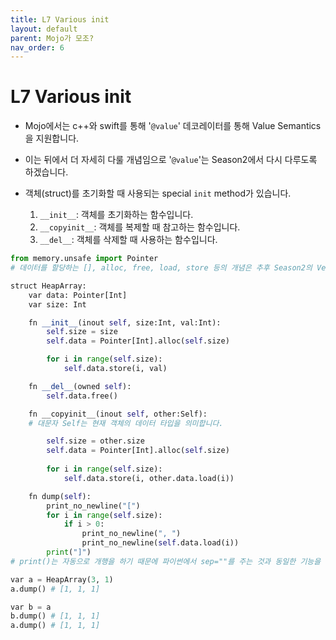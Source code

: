 ```yaml
---
title: L7 Various init
layout: default
parent: Mojo가 모조?
nav_order: 6
---
```

# L7 Various init

* Mojo에서는 c++와 swift를 통해 '`@value`' 데코레이터를 통해 Value Semantics을 지원합니다.
* 이는 뒤에서 더 자세히 다룰 개념임으로 '`@value`'는 Season2에서 다시 다루도록 하겠습니다.

* 객체(struct)를 초기화할 때 사용되는 special `init` method가 있습니다.
	1. `__init__`: 객체를 초기화하는 함수입니다.
	2. `__copyinit__`: 객체를 복제할 때 참고하는 함수입니다.
	3. `__del__`: 객체를 삭제할 때 사용하는 함수입니다.


```python
from memory.unsafe import Pointer
# 데이터를 할당하는 [], alloc, free, load, store 등의 개념은 추후 Season2의 Vector, Pointer에서 다루도록 하겠습니다.

struct HeapArray:
	var data: Pointer[Int]
	var size: Int

	fn __init__(inout self, size:Int, val:Int):
		self.size = size
		self.data = Pointer[Int].alloc(self.size)

		for i in range(self.size):		
			self.data.store(i, val)

	fn __del__(owned self):
		self.data.free()

	fn __copyinit__(inout self, other:Self): 
	# 대문자 Self는 현재 객체의 데이터 타입을 의미합니다.

		self.size = other.size
		self.data = Pointer[Int].alloc(self.size)
		
		for i in range(self.size):
			self.data.store(i, other.data.load(i))

	fn dump(self):
		print_no_newline("[") 
		for i in range(self.size):
			if i > 0:
				print_no_newline(", ")
				print_no_newline(self.data.load(i))
		print("]")
# print()는 자동으로 개행을 하기 때문에 파이썬에서 sep=""를 주는 것과 동일한 기능을 하는 print_no_newline()을 제공합니다.
```

```python
var a = HeapArray(3, 1)
a.dump() # [1, 1, 1]

var b = a
b.dump() # [1, 1, 1]
a.dump() # [1, 1, 1]
```